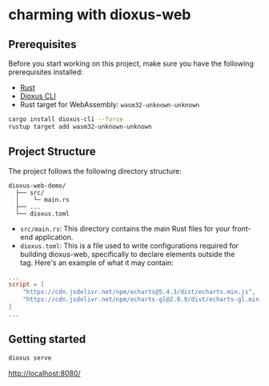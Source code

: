 # charming with dioxus-web

## Prerequisites

Before you start working on this project, make sure you have the following prerequisites installed:

- [Rust](https://www.rust-lang.org/)
- [Dioxus CLI](https://dioxus.org/)
- Rust target for WebAssembly: `wasm32-unknown-unknown`

```sh
cargo install dioxus-cli --force
rustup target add wasm32-unknown-unknown
```

## Project Structure

The project follows the following directory structure:

```
dioxus-web-demo/
  ├── src/
  │    └─ main.rs
  ├── ...
  └── dioxus.toml
```

- `src/main.rs`: This directory contains the main Rust files for your front-end application.
- `dioxus.toml`: This is a file used to write configurations required for building dioxus-web, specifically to declare elements outside the <div id="main"></div> tag. Here's an example of what it may contain:

```toml
...
script = [
    "https://cdn.jsdelivr.net/npm/echarts@5.4.3/dist/echarts.min.js",
    "https://cdn.jsdelivr.net/npm/echarts-gl@2.0.9/dist/echarts-gl.min.js"
]
...
```

## Getting started

```sh
dioxus serve
```

<http://localhost:8080/>